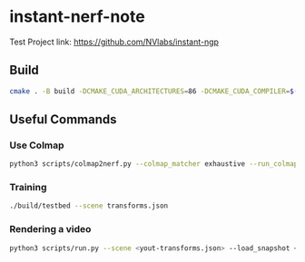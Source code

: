 # instant-nerf-note
Test Project link: https://github.com/NVlabs/instant-ngp

## Build
```bash
cmake . -B build -DCMAKE_CUDA_ARCHITECTURES=86 -DCMAKE_CUDA_COMPILER=$(which nvcc)
```

## Useful Commands

### Use Colmap
```bash
python3 scripts/colmap2nerf.py --colmap_matcher exhaustive --run_colmap --aabb_scale 16 --images <data/your-data>
```

### Training
```bash
./build/testbed --scene transforms.json
```

### Rendering a video
```bash
python3 scripts/run.py --scene <yout-transforms.json> --load_snapshot <yout-transforms_base.msgpack> --video_n_seconds <video length> --video_fps 30 --width 1920 --height 1080 --mode nerf --video_camera_path transforms_base_cam.json
```


